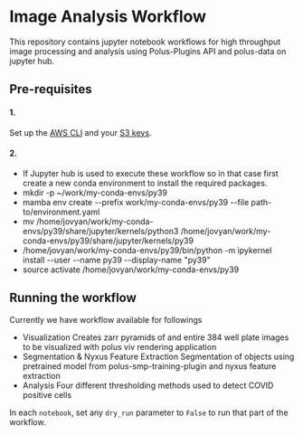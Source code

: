 # Image Analysis Workflow
This repository contains jupyter notebook workflows for high throughput image processing and analysis using Polus-Plugins API and polus-data on jupyter hub.

## Pre-requisites

#### 1.

Set up the [AWS CLI](https://aws.amazon.com/cli/) and your [S3 keys](https://docs.aws.amazon.com/cli/latest/userguide/cli-chap-configure.html).

#### 2.
* If Jupyter hub is used to execute these workflow so in that case first create a new conda environment to install the required packages.
* mkdir -p ~/work/my-conda-envs/py39
* mamba env create --prefix work/my-conda-envs/py39 --file path-to/environment.yaml
* mv /home/jovyan/work/my-conda-envs/py39/share/jupyter/kernels/python3 /home/jovyan/work/my-conda-envs/py39/share/jupyter/kernels/py39
* /home/jovyan/work/my-conda-envs/py39/bin/python -m ipykernel install --user --name py39 --display-name "py39"
* source activate /home/jovyan/work/my-conda-envs/py39

## Running the workflow
Currently we have workflow available for followings
* Visualization
   Creates zarr pyramids of and entire 384 well plate images to be visualized with polus viv rendering application
* Segmentation & Nyxus Feature Extraction
   Segmentation of objects using pretrained model from polus-smp-training-plugin and nyxus feature extraction
* Analysis
   Four different thresholding methods used to detect COVID positive cells

In each `notebook`, set any `dry_run` parameter to `False` to run that part of the workflow.
